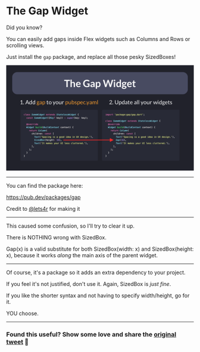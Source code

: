 # The Gap Widget

Did you know?

You can easily add gaps inside Flex widgets such as Columns and Rows or scrolling views.

Just install the `gap` package, and replace all those pesky SizedBoxes!

![](024-gap-widget.png)

---

You can find the package here:

https://pub.dev/packages/gap

Credit to [@lets4r](https://twitter.com/lets4r) for making it

---

This caused some confusion, so I'll try to clear it up.

There is NOTHING wrong with SizedBox.

Gap(x) is a valid substitute for both SizedBox(width: x) and SizedBox(height: x), because it works *along* the main axis of the parent widget.

---

Of course, it's a package so it adds an extra dependency to your project.

If you feel it's not justified, don't use it. Again, SizedBox is *just fine*.

If you like the shorter syntax and not having to specify width/height, go for it.

YOU choose.

---

### Found this useful? Show some love and share the [original tweet](https://twitter.com/biz84/status/1485284738487226381) 🙏